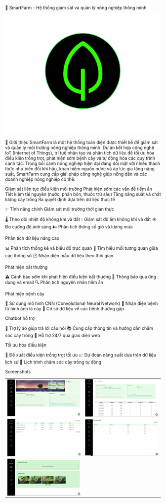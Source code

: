 🌱 SmartFarm - Hệ thống giám sát và quản lý nông nghiệp thông minh

<div align="center">
  
![Homepage Preview](website/src/components/assests/Brand-icon.png)

</div>

🚀 Giới thiệu
SmartFarm là một hệ thống toàn diện được thiết kế để giám sát và quản lý môi trường nông nghiệp thông minh. Dự án kết hợp công nghệ IoT (Internet of Things), trí tuệ nhân tạo và phân tích dữ liệu để tối ưu hóa điều kiện trồng trọt, phát hiện sớm bệnh cây và tự động hóa các quy trình canh tác.
Trong bối cảnh nông nghiệp hiện đại đang đối mặt với nhiều thách thức như biến đổi khí hậu, khan hiếm nguồn nước và áp lực gia tăng năng suất, SmartFarm cung cấp giải pháp công nghệ giúp nông dân và các doanh nghiệp nông nghiệp có thể:

Giám sát liên tục điều kiện môi trường
Phát hiện sớm các vấn đề tiềm ẩn
Tiết kiệm tài nguyên (nước, phân bón, thuốc trừ sâu)
Tăng năng suất và chất lượng cây trồng
Ra quyết định dựa trên dữ liệu thực tế

✨ Tính năng chính
Giám sát môi trường thời gian thực

🌡️ Theo dõi nhiệt độ không khí và đất
💧 Giám sát độ ẩm không khí và đất
☀️ Đo cường độ ánh sáng
🌬️ Phân tích thông số gió và lượng mưa

Phân tích dữ liệu nâng cao

📊 Phân tích thống kê và biểu đồ trực quan
🔄 Tìm hiểu mối tương quan giữa các thông số
🕒 Nhận diện mẫu dữ liệu theo thời gian

Phát hiện bất thường

⚠️ Cảnh báo sớm khi phát hiện điều kiện bất thường
📱 Thông báo qua ứng dụng và email
🔍 Phân tích nguyên nhân tiềm ẩn

Phát hiện bệnh cây

🔬 Sử dụng mô hình CNN (Convolutional Neural Network)
📸 Nhận diện bệnh từ hình ảnh lá cây
🦠 Cơ sở dữ liệu về các bệnh thường gặp

Chatbot hỗ trợ

💬 Trợ lý ảo giúp trả lời câu hỏi
📚 Cung cấp thông tin và hướng dẫn chăm sóc cây trồng
🤖 Hỗ trợ 24/7 qua giao diện web

Tối ưu hóa điều kiện

🎯 Đề xuất điều kiện trồng trọt tối ưu
📈 Dự đoán năng suất dựa trên dữ liệu lịch sử
🌱 Lịch trình chăm sóc cây trồng tự động

Screenshots

<div align="center">
<table>
  <tr>
    <td><img src="images/readmefileimage/0.png" alt="Login Screen"/></td>
    <td><img src="images/readmefileimage/1.png" alt="Room Search"/></td>
  </tr>
  <tr>
    <td><img src="images/readmefileimage/2.png" alt="Booking Form"/></td>
    <td><img src="images/readmefileimage/3.png" alt="Admin Dashboard"/></td>
  </tr>
  <tr>
    <td><img src="images/readmefileimage/4.png" alt = "About"/></td>
  </tr>
</table>
</div>
